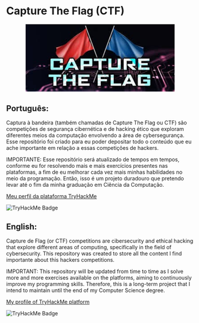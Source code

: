 # Capture The Flag (CTF)

<div align="center">
  <a href="Pictures/ctf_picture.jpg">
    <img src="Pictures/ctf_picture.jpg" alt="CTF Image" width="400">
  </a>
</div>

## Português:
Captura à bandeira (também chamadas de Capture The Flag ou CTF) são competições de segurança cibernética e de hacking ético que exploram diferentes meios da computação envolvendo a área de cybersegurança. Esse repositório foi criado para
eu poder depositar todo o conteúdo que eu ache importante em relação a essas competições de hackers. 

IMPORTANTE: Esse repositório será atualizado de tempos em tempos, conforme eu for resolvendo mais e mais exercícios presentes nas plataformas, a fim de eu melhorar cada vez mais minhas habilidades no meio da programação. Então, isso 
é um projeto duradouro que pretendo levar até o fim da minha graduação em Ciência da Computação. 

[Meu perfil da plataforma TryHackMe](https://tryhackme.com/p/Antonio.R.F)
</div>

![TryHackMe Badge](https://tryhackme-badges.s3.amazonaws.com/Antonio.R.F.png?timestamp=1700004000)

  
</div>


## English:
Capture de Flag (or CTF) competitions are cibersecurity and ethical hacking that explore different areas of computing, specifically in the field of cybersecurity. This repository was created to store all the content I find importante
about this hackers competitions.

IMPORTANT: This repository will be updated from time to time as I solve more and more exercises available on the platforms, aiming to continuously improve my programming skills.
Therefore, this is a long-term project that I intend to maintain until the end of my Computer Science degree.

[My profile of TryHackMe platform](https://tryhackme.com/p/Antonio.R.F)
</div>

![TryHackMe Badge](https://tryhackme-badges.s3.amazonaws.com/Antonio.R.F.png?timestamp=1700004000)



</div>

